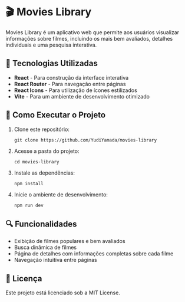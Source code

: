 # 🎬 Movies Library

Movies Library é um aplicativo web que permite aos usuários visualizar informações sobre filmes, incluindo os mais bem avaliados, detalhes individuais e uma pesquisa interativa.

## 📌 Tecnologias Utilizadas
- **React** - Para construção da interface interativa
- **React Router** - Para navegação entre páginas
- **React Icons** - Para utilização de ícones estilizados
- **Vite** - Para um ambiente de desenvolvimento otimizado

## 🚀 Como Executar o Projeto
1. Clone este repositório:
   ```
   git clone https://github.com/YudiYamada/movies-library
   ```
2. Acesse a pasta do projeto:
   ```
   cd movies-library
   ```
3. Instale as dependências:
   ```
   npm install
   ```
4. Inicie o ambiente de desenvolvimento:
   ```
   npm run dev
   ```

## 🔍 Funcionalidades
- Exibição de filmes populares e bem avaliados
- Busca dinâmica de filmes
- Página de detalhes com informações completas sobre cada filme
- Navegação intuitiva entre páginas

## 📜 Licença
Este projeto está licenciado sob a MIT License.